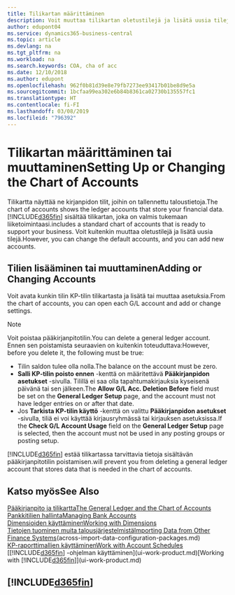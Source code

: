 ```yaml
---
title: Tilikartan määrittäminen
description: Voit muuttaa tilikartan oletustilejä ja lisätä uusia tilejä.
author: edupont04
ms.service: dynamics365-business-central
ms.topic: article
ms.devlang: na
ms.tgt_pltfrm: na
ms.workload: na
ms.search.keywords: COA, cha of acc
ms.date: 12/10/2018
ms.author: edupont
ms.openlocfilehash: 962f0b81d39e8e79fb7273ee93417b01be8d9e5a
ms.sourcegitcommit: 1bcfaa99ea302e6b84b8361ca02730b135557fc1
ms.translationtype: HT
ms.contentlocale: fi-FI
ms.lasthandoff: 03/08/2019
ms.locfileid: "796392"
---
```

# <a name="setting-up-or-changing-the-chart-of-accounts"></a><span data-ttu-id="af8c6-103">Tilikartan määrittäminen tai muuttaminen</span><span class="sxs-lookup"><span data-stu-id="af8c6-103">Setting Up or Changing the Chart of Accounts</span></span>
<span data-ttu-id="af8c6-104">Tilikartta näyttää ne kirjanpidon tilit, joihin on tallennettu taloustietoja.</span><span class="sxs-lookup"><span data-stu-id="af8c6-104">The chart of accounts shows the ledger accounts that store your financial data.</span></span> [!INCLUDE[d365fin](includes/d365fin_md.md)] <span data-ttu-id="af8c6-105">sisältää tilikartan, joka on valmis tukemaan liiketoimintaasi.</span><span class="sxs-lookup"><span data-stu-id="af8c6-105">includes a standard chart of accounts that is ready to support your business.</span></span>
<span data-ttu-id="af8c6-106">Voit kuitenkin muuttaa oletustilejä ja lisätä uusia tilejä.</span><span class="sxs-lookup"><span data-stu-id="af8c6-106">However, you can change the default accounts, and you can add new accounts.</span></span>  

## <a name="adding-or-changing-accounts"></a><span data-ttu-id="af8c6-107">Tilien lisääminen tai muuttaminen</span><span class="sxs-lookup"><span data-stu-id="af8c6-107">Adding or Changing Accounts</span></span>
<span data-ttu-id="af8c6-108">Voit avata kunkin tilin KP-tilin tilikartasta ja lisätä tai muuttaa asetuksia.</span><span class="sxs-lookup"><span data-stu-id="af8c6-108">From the chart of accounts, you can open each G/L account and add or change settings.</span></span>

> [!NOTE]  
>   <span data-ttu-id="af8c6-109">Voit poistaa pääkirjanpitotilin.</span><span class="sxs-lookup"><span data-stu-id="af8c6-109">You can delete a general ledger account.</span></span> <span data-ttu-id="af8c6-110">Ennen sen poistamista seuraavien on kuitenkin toteuduttava:</span><span class="sxs-lookup"><span data-stu-id="af8c6-110">However, before you delete it, the following must be true:</span></span>  
>  
>   * <span data-ttu-id="af8c6-111">Tilin saldon tulee olla nolla.</span><span class="sxs-lookup"><span data-stu-id="af8c6-111">The balance on the account must be zero.</span></span>  
>   * <span data-ttu-id="af8c6-112">**Salli KP-tilin poisto ennen** -kenttä on määritettävä **Pääkirjanpidon asetukset** -sivulla. Tilillä ei saa olla tapahtumakirjauksia kyseisenä päivänä tai sen jälkeen.</span><span class="sxs-lookup"><span data-stu-id="af8c6-112">The **Allow G/L Acc. Deletion Before** field must be set on the **General Ledger Setup** page, and the account must not have ledger entries on or after that date.</span></span>  
>   * <span data-ttu-id="af8c6-113">Jos **Tarkista KP-tilin käyttö** -kenttä on valittu **Pääkirjanpidon asetukset** -sivulla, tiliä ei voi käyttää kirjausryhmässä tai kirjauksen asetuksissa.</span><span class="sxs-lookup"><span data-stu-id="af8c6-113">If the **Check G/L Account Usage** field on the **General Ledger Setup** page is selected, then the account must not be used in any posting groups or posting setup.</span></span>  

[!INCLUDE[d365fin](includes/d365fin_md.md)] <span data-ttu-id="af8c6-114">estää tilikartassa tarvittavia tietoja sisältävän pääkirjanpitotilin poistamisen.</span><span class="sxs-lookup"><span data-stu-id="af8c6-114">will prevent you from deleting a general ledger account that stores data that is needed in the chart of accounts.</span></span>  

## <a name="see-also"></a><span data-ttu-id="af8c6-115">Katso myös</span><span class="sxs-lookup"><span data-stu-id="af8c6-115">See Also</span></span>
[<span data-ttu-id="af8c6-116">Pääkirjanpito ja tilikartta</span><span class="sxs-lookup"><span data-stu-id="af8c6-116">The General Ledger and the Chart of Accounts</span></span>](finance-general-ledger.md)  
[<span data-ttu-id="af8c6-117">Pankkitilien hallinta</span><span class="sxs-lookup"><span data-stu-id="af8c6-117">Managing Bank Accounts</span></span>](bank-manage-bank-accounts.md)  
[<span data-ttu-id="af8c6-118">Dimensioiden käyttäminen</span><span class="sxs-lookup"><span data-stu-id="af8c6-118">Working with Dimensions</span></span>](finance-dimensions.md)  
<span data-ttu-id="af8c6-119">[Tietojen tuominen muita talousjärjestelmistä](across-import-data-configuration-packages.md)</span><span class="sxs-lookup"><span data-stu-id="af8c6-119">[Importing Data from Other Finance Systems](across-import-data-configuration-packages.md)(across-import-data-configuration-packages.md)</span></span>  
[<span data-ttu-id="af8c6-120">KP-raporttimallien käyttäminen</span><span class="sxs-lookup"><span data-stu-id="af8c6-120">Work with Account Schedules</span></span>](bi-how-work-account-schedule.md)  
<span data-ttu-id="af8c6-121">[[!INCLUDE[d365fin](includes/d365fin_md.md)] -ohjelman käyttäminen](ui-work-product.md)</span><span class="sxs-lookup"><span data-stu-id="af8c6-121">[Working with [!INCLUDE[d365fin](includes/d365fin_md.md)]](ui-work-product.md)</span></span>  

## [!INCLUDE[d365fin](includes/free_trial_md.md)]
